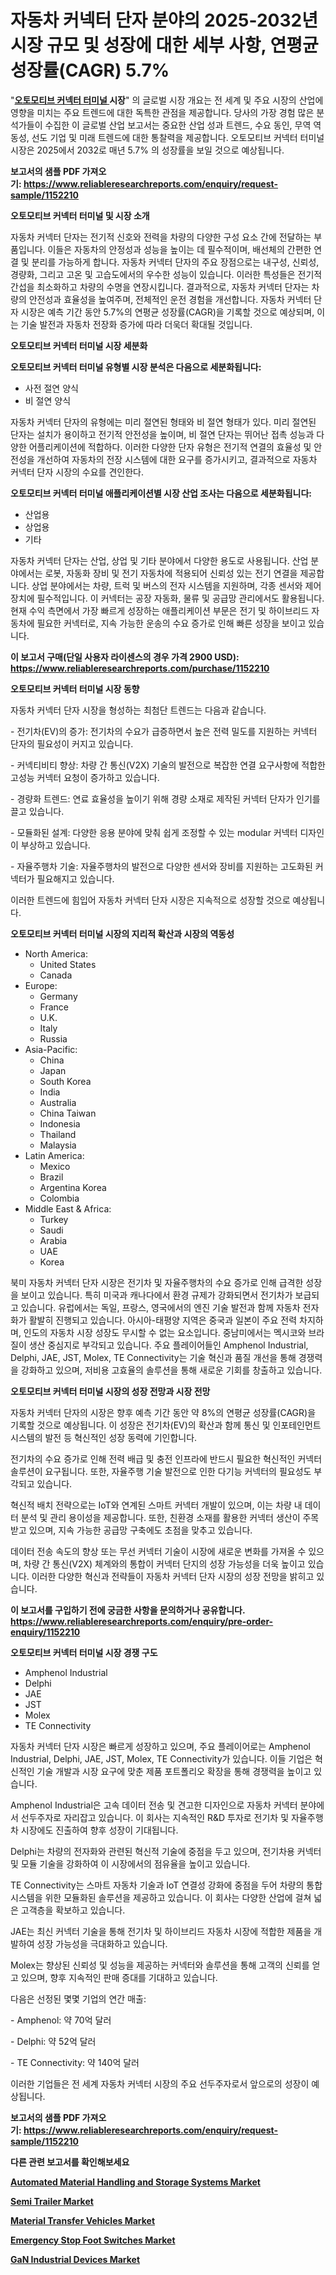 <p><h1>자동차 커넥터 단자 분야의 2025-2032년 시장 규모 및 성장에 대한 세부 사항, 연평균 성장률(CAGR) 5.7%</h1></p><p>"<strong><a href="https://www.reliableresearchreports.com/automotive-connector-terminals-r1152210?utm_campaign=105&utm_medium=7&utm_source=Github&utm_content=ia&utm_term=18022025&utm_id=automotive-connector-terminals">오토모티브 커넥터 터미널&nbsp;</a></strong><strong>시장</strong>" 의 글로벌 시장 개요는 전 세계 및 주요 시장의 산업에 영향을 미치는 주요 트렌드에 대한 독특한 관점을 제공합니다. 당사의 가장 경험 많은 분석가들이 수집한 이 글로벌 산업 보고서는 중요한 산업 성과 트렌드, 수요 동인, 무역 역동성, 선도 기업 및 미래 트렌드에 대한 통찰력을 제공합니다. 오토모티브 커넥터 터미널 시장은 2025에서 2032로 매년 5.7% 의 성장률을 보일 것으로 예상됩니다.&nbsp;</p>
<p><strong>보고서의 샘플 PDF 가져오기:&nbsp;<a href="https://www.reliableresearchreports.com/enquiry/request-sample/1152210?utm_campaign=105&utm_medium=7&utm_source=Github&utm_content=ia&utm_term=18022025&utm_id=automotive-connector-terminals">https://www.reliableresearchreports.com/enquiry/request-sample/1152210</a></strong></p>
<p><strong>오토모티브 커넥터 터미널 및 시장 소개</strong></p>
<p><p>자동차 커넥터 단자는 전기적 신호와 전력을 차량의 다양한 구성 요소 간에 전달하는 부품입니다. 이들은 자동차의 안정성과 성능을 높이는 데 필수적이며, 배선체의 간편한 연결 및 분리를 가능하게 합니다. 자동차 커넥터 단자의 주요 장점으로는 내구성, 신뢰성, 경량화, 그리고 고온 및 고습도에서의 우수한 성능이 있습니다. 이러한 특성들은 전기적 간섭을 최소화하고 차량의 수명을 연장시킵니다. 결과적으로, 자동차 커넥터 단자는 차량의 안전성과 효율성을 높여주며, 전체적인 운전 경험을 개선합니다. 자동차 커넥터 단자 시장은 예측 기간 동안 5.7%의 연평균 성장률(CAGR)을 기록할 것으로 예상되며, 이는 기술 발전과 자동차 전장화 증가에 따라 더욱더 확대될 것입니다.</p></p>
<p><strong>오토모티브 커넥터 터미널 시장 세분화</strong></p>
<p><strong>오토모티브 커넥터 터미널 유형별 시장 분석은 다음으로 세분화됩니다:</strong></p>
<p><ul><li>사전 절연 양식</li><li>비 절연 양식</li></ul></p>
<p><p>자동차 커넥터 단자의 유형에는 미리 절연된 형태와 비 절연 형태가 있다. 미리 절연된 단자는 설치가 용이하고 전기적 안전성을 높이며, 비 절연 단자는 뛰어난 접촉 성능과 다양한 어플리케이션에 적합하다. 이러한 다양한 단자 유형은 전기적 연결의 효율성 및 안전성을 개선하여 자동차의 전장 시스템에 대한 요구를 증가시키고, 결과적으로 자동차 커넥터 단자 시장의 수요를 견인한다.</p></p>
<p><strong>오토모티브 커넥터 터미널 애플리케이션별 시장 산업 조사는 다음으로 세분화됩니다:</strong></p>
<p><ul><li>산업용</li><li>상업용</li><li>기타</li></ul></p>
<p><p>자동차 커넥터 단자는 산업, 상업 및 기타 분야에서 다양한 용도로 사용됩니다. 산업 분야에서는 로봇, 자동화 장비 및 전기 자동차에 적용되어 신뢰성 있는 전기 연결을 제공합니다. 상업 분야에서는 차량, 트럭 및 버스의 전자 시스템을 지원하며, 각종 센서와 제어 장치에 필수적입니다. 이 커넥터는 공장 자동화, 물류 및 공급망 관리에서도 활용됩니다. 현재 수익 측면에서 가장 빠르게 성장하는 애플리케이션 부문은 전기 및 하이브리드 자동차에 필요한 커넥터로, 지속 가능한 운송의 수요 증가로 인해 빠른 성장을 보이고 있습니다.</p></p>
<p><strong>이 보고서 구매(단일 사용자 라이센스의 경우 가격 2900 USD): <a href="https://www.reliableresearchreports.com/purchase/1152210?utm_campaign=105&utm_medium=7&utm_source=Github&utm_content=ia&utm_term=18022025&utm_id=automotive-connector-terminals">https://www.reliableresearchreports.com/purchase/1152210</a></strong></p>
<p><strong>오토모티브 커넥터 터미널 시장 동향</strong></p>
<p><p>자동차 커넥터 단자 시장을 형성하는 최첨단 트렌드는 다음과 같습니다.</p><p>- 전기차(EV)의 증가: 전기차의 수요가 급증하면서 높은 전력 밀도를 지원하는 커넥터 단자의 필요성이 커지고 있습니다.</p><p>- 커넥티비티 향상: 차량 간 통신(V2X) 기술의 발전으로 복잡한 연결 요구사항에 적합한 고성능 커넥터 요청이 증가하고 있습니다.</p><p>- 경량화 트렌드: 연료 효율성을 높이기 위해 경량 소재로 제작된 커넥터 단자가 인기를 끌고 있습니다.</p><p>- 모듈화된 설계: 다양한 응용 분야에 맞춰 쉽게 조정할 수 있는 modular 커넥터 디자인이 부상하고 있습니다.</p><p>- 자율주행차 기술: 자율주행차의 발전으로 다양한 센서와 장비를 지원하는 고도화된 커넥터가 필요해지고 있습니다.</p><p>이러한 트렌드에 힘입어 자동차 커넥터 단자 시장은 지속적으로 성장할 것으로 예상됩니다.</p></p>
<p><strong>오토모티브 커넥터 터미널 시장의 지리적 확산과 시장의 역동성</strong></p>
<p><ul>
    <li>
        North America:
        <ul>
            <li>United States</li>
            <li>Canada</li>
        </ul>
    </li>
    <li>
        Europe:
        <ul>
            <li>Germany</li>
            <li>France</li>
            <li>U.K.</li>
            <li>Italy</li>
            <li>Russia</li>
        </ul>
    </li>
    <li>
        Asia-Pacific:
        <ul>
            <li>China</li>
            <li>Japan</li>
            <li>South Korea</li>
            <li>India</li>
            <li>Australia</li>
            <li>China Taiwan</li>
            <li>Indonesia</li>
            <li>Thailand</li>
            <li>Malaysia</li>
        </ul>
    </li>
    <li>
        Latin America:
        <ul>
            <li>Mexico</li>
            <li>Brazil</li>
            <li>Argentina Korea</li>
            <li>Colombia</li>
        </ul>
    </li>
    <li>
        Middle East & Africa:
        <ul>
            <li>Turkey</li>
            <li>Saudi</li>
            <li>Arabia</li>
            <li>UAE</li>
            <li>Korea</li>
        </ul>
    </li>
    </ul></p>
<p><p>북미 자동차 커넥터 단자 시장은 전기차 및 자율주행차의 수요 증가로 인해 급격한 성장을 보이고 있습니다. 특히 미국과 캐나다에서 환경 규제가 강화되면서 전기차가 보급되고 있습니다. 유럽에서는 독일, 프랑스, 영국에서의 엔진 기술 발전과 함께 자동차 전자화가 활발히 진행되고 있습니다. 아시아-태평양 지역은 중국과 일본이 주요 전력 차지하며, 인도의 자동차 시장 성장도 무시할 수 없는 요소입니다. 중남미에서는 멕시코와 브라질이 생산 중심지로 부각되고 있습니다. 주요 플레이어들인 Amphenol Industrial, Delphi, JAE, JST, Molex, TE Connectivity는 기술 혁신과 품질 개선을 통해 경쟁력을 강화하고 있으며, 저비용 고효율의 솔루션을 통해 새로운 기회를 창출하고 있습니다.</p></p>
<p><strong>오토모티브 커넥터 터미널 시장의 성장 전망과 시장 전망</strong></p>
<p><p>자동차 커넥터 단자의 시장은 향후 예측 기간 동안 약 8%의 연평균 성장률(CAGR)을 기록할 것으로 예상됩니다. 이 성장은 전기차(EV)의 확산과 함께 통신 및 인포테인먼트 시스템의 발전 등 혁신적인 성장 동력에 기인합니다. </p><p>전기차의 수요 증가로 인해 전력 배급 및 충전 인프라에 반드시 필요한 혁신적인 커넥터 솔루션이 요구됩니다. 또한, 자율주행 기술 발전으로 인한 다기능 커넥터의 필요성도 부각되고 있습니다. </p><p>혁신적 배치 전략으로는 IoT와 연계된 스마트 커넥터 개발이 있으며, 이는 차량 내 데이터 분석 및 관리 용이성을 제공합니다. 또한, 친환경 소재를 활용한 커넥터 생산이 주목받고 있으며, 지속 가능한 공급망 구축에도 초점을 맞추고 있습니다. </p><p>데이터 전송 속도의 향상 또는 무선 커넥터 기술이 시장에 새로운 변화를 가져올 수 있으며, 차량 간 통신(V2X) 체계와의 통합이 커넥터 단지의 성장 가능성을 더욱 높이고 있습니다. 이러한 다양한 혁신과 전략들이 자동차 커넥터 단자 시장의 성장 전망을 밝히고 있습니다.</p></p>
<p><strong>이 보고서를 구입하기 전에 궁금한 사항을 문의하거나 공유합니다. <a href="https://www.reliableresearchreports.com/enquiry/pre-order-enquiry/1152210?utm_campaign=105&utm_medium=7&utm_source=Github&utm_content=ia&utm_term=18022025&utm_id=automotive-connector-terminals">https://www.reliableresearchreports.com/enquiry/pre-order-enquiry/1152210</a></strong></p>
<p><strong>오토모티브 커넥터 터미널 시장 경쟁 구도</strong></p>
<p><ul><li>Amphenol Industrial</li><li>Delphi</li><li>JAE</li><li>JST</li><li>Molex</li><li>TE Connectivity</li></ul></p>
<p><p>자동차 커넥터 단자 시장은 빠르게 성장하고 있으며, 주요 플레이어로는 Amphenol Industrial, Delphi, JAE, JST, Molex, TE Connectivity가 있습니다. 이들 기업은 혁신적인 기술 개발과 시장 요구에 맞춘 제품 포트폴리오 확장을 통해 경쟁력을 높이고 있습니다.</p><p>Amphenol Industrial은 고속 데이터 전송 및 견고한 디자인으로 자동차 커넥터 분야에서 선두주자로 자리잡고 있습니다. 이 회사는 지속적인 R&D 투자로 전기차 및 자율주행차 시장에도 진출하여 향후 성장이 기대됩니다.</p><p>Delphi는 차량의 전자화와 관련된 혁신적 기술에 중점을 두고 있으며, 전기차용 커넥터 및 모듈 기술을 강화하여 이 시장에서의 점유율을 높이고 있습니다. </p><p>TE Connectivity는 스마트 자동차 기술과 IoT 연결성 강화에 중점을 두어 차량의 통합 시스템을 위한 모듈화된 솔루션을 제공하고 있습니다. 이 회사는 다양한 산업에 걸쳐 넓은 고객층을 확보하고 있습니다.</p><p>JAE는 최신 커넥터 기술을 통해 전기차 및 하이브리드 자동차 시장에 적합한 제품을 개발하여 성장 가능성을 극대화하고 있습니다. </p><p>Molex는 향상된 신뢰성 및 성능을 제공하는 커넥터와 솔루션을 통해 고객의 신뢰를 얻고 있으며, 향후 지속적인 판매 증대를 기대하고 있습니다.</p><p>다음은 선정된 몇몇 기업의 연간 매출:</p><p>- Amphenol: 약 70억 달러</p><p>- Delphi: 약 52억 달러</p><p>- TE Connectivity: 약 140억 달러</p><p>이러한 기업들은 전 세계 자동차 커넥터 시장의 주요 선두주자로서 앞으로의 성장이 예상됩니다.</p></p>
<p><strong>보고서의 샘플 PDF 가져오기:&nbsp;<a href="https://www.reliableresearchreports.com/enquiry/request-sample/1152210?utm_campaign=105&utm_medium=7&utm_source=Github&utm_content=ia&utm_term=18022025&utm_id=automotive-connector-terminals">https://www.reliableresearchreports.com/enquiry/request-sample/1152210</a></strong></p>
<p><strong></strong></p>
<p><strong></strong></p>
<p><strong></strong></p>
<p><strong></strong></p>
<p><strong>다른 관련 보고서를 확인해보세요</strong></p>
<p><strong><p><a href="https://github.com/saaindosya/Market-Research-Report-List-1/blob/main/automated-material-handling-and-storage-systems-market.md?utm_campaign=105&utm_medium=7&utm_source=Github&utm_content=ia&utm_term=18022025&utm_id=automotive-connector-terminals">Automated Material Handling and Storage Systems Market</a></p><p><a href="https://github.com/penglatilles/Market-Research-Report-List-1/blob/main/semi-trailer-market.md?utm_campaign=105&utm_medium=7&utm_source=Github&utm_content=ia&utm_term=18022025&utm_id=automotive-connector-terminals">Semi Trailer Market</a></p><p><a href="https://github.com/lalolatiot/Market-Research-Report-List-1/blob/main/material-transfer-vehicles-market.md?utm_campaign=105&utm_medium=7&utm_source=Github&utm_content=ia&utm_term=18022025&utm_id=automotive-connector-terminals">Material Transfer Vehicles Market</a></p><p><a href="https://github.com/ternainglin/Market-Research-Report-List-1/blob/main/emergency-stop-foot-switches-market.md?utm_campaign=105&utm_medium=7&utm_source=Github&utm_content=ia&utm_term=18022025&utm_id=automotive-connector-terminals">Emergency Stop Foot Switches Market</a></p><p><a href="https://github.com/agdonthisa/Market-Research-Report-List-1/blob/main/gan-industrial-devices-market.md?utm_campaign=105&utm_medium=7&utm_source=Github&utm_content=ia&utm_term=18022025&utm_id=automotive-connector-terminals">GaN Industrial Devices Market</a></p></strong></p>
<p></p>
